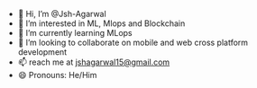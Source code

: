 - 👋 Hi, I’m @Jsh-Agarwal
- 👀 I’m interested in ML, Mlops and Blockchain
- 🌱 I’m currently learning MLops 
- 💞️ I’m looking to collaborate on mobile and web cross platform development
- 📫 reach me at jshagarwal15@gmail.com
- 😄 Pronouns: He/Him

<!---
Jsh-Agarwal/Jsh-Agarwal is a ✨ special ✨ repository because its `README.md` (this file) appears on your GitHub profile.
You can click the Preview link to take a look at your changes.
--->
